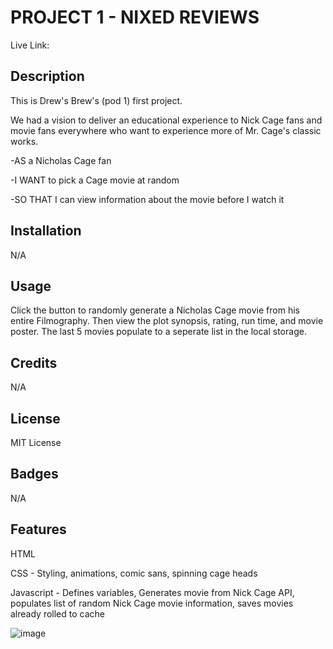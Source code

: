 # PROJECT 1 - NIXED REVIEWS

Live Link: 

## Description

This is Drew's Brew's (pod 1) first project. 

We had a vision to deliver an educational experience to Nick Cage fans and movie fans everywhere who want to experience more of Mr. Cage's classic works. 

-AS a Nicholas Cage fan

-I WANT to pick a Cage movie at random

-SO THAT I can view information about the movie before I watch it

## Installation

N/A

## Usage

Click the button to randomly generate a Nicholas Cage movie from his entire Filmography. Then view the plot synopsis, rating, run time, and movie poster. The last 5 movies populate to a seperate list in the local storage.

## Credits

N/A

## License

MIT License

## Badges

N/A

## Features

HTML

CSS - Styling, animations, comic sans, spinning cage heads

Javascript - Defines variables, Generates movie from Nick Cage API, populates list of random Nick Cage movie information, saves movies already rolled to cache

![image](https://user-images.githubusercontent.com/119004668/215641364-bd883299-315a-448b-9f88-6c3e22765616.png)

